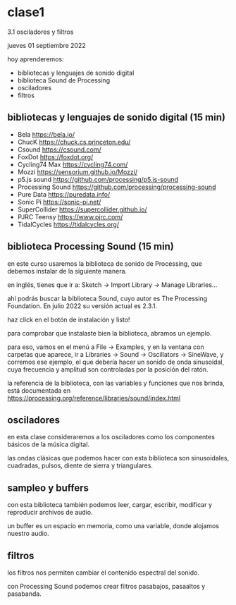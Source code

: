 # clase1

3.1 osciladores y filtros

jueves 01 septiembre 2022

hoy aprenderemos:

- bibliotecas y lenguajes de sonido digital
- biblioteca Sound de Processing
- osciladores
- filtros

## bibliotecas y lenguajes de sonido digital (15 min)

- Bela https://bela.io/
- ChucK https://chuck.cs.princeton.edu/
- Csound https://csound.com/
- FoxDot https://foxdot.org/
- Cycling74 Max https://cycling74.com/
- Mozzi https://sensorium.github.io/Mozzi/
- p5.js sound https://github.com/processing/p5.js-sound
- Processing Sound https://github.com/processing/processing-sound
- Pure Data https://puredata.info/
- Sonic Pi https://sonic-pi.net/
- SuperCollider https://supercollider.github.io/
- PJRC Teensy https://www.pjrc.com/
- TidalCycles https://tidalcycles.org/

## biblioteca Processing Sound (15 min)

en este curso usaremos la biblioteca de sonido de Processing, que debemos instalar de la siguiente manera.

en inglés, tienes que ir a: Sketch -> Import Library -> Manage Libraries...

ahí podrás buscar la biblioteca Sound, cuyo autor es The Processing Foundation. En julio 2022 su versión actual es 2.3.1.

haz click en el botón de instalación y listo!

para comprobar que instalaste bien la biblioteca, abramos un ejemplo.

para eso, vamos en el menú a File -> Examples, y en la ventana con carpetas que aparece, ir a Libraries -> Sound -> Oscillators -> SineWave, y corremos ese ejemplo, el que debería hacer un sonido de onda sinusoidal, cuya frecuencia y amplitud son controladas por la posición del ratón.

la referencia de la biblioteca, con las variables y funciones que nos brinda, está documentada en https://processing.org/reference/libraries/sound/index.html

## osciladores

en esta clase consideraremos a los osciladores como los componentes básicos de la música digital.

las ondas clásicas que podemos hacer con esta biblioteca son sinusoidales, cuadradas, pulsos, diente de sierra y triangulares.

## sampleo y buffers

con esta biblioteca también podemos leer, cargar, escribir, modificar y reproducir archivos de audio.

un buffer es un espacio en memoria, como una variable, donde alojamos nuestro audio.

## filtros

los filtros nos permiten cambiar el contenido espectral del sonido.

con Processing Sound podemos crear filtros pasabajos, pasaaltos y pasabanda.

